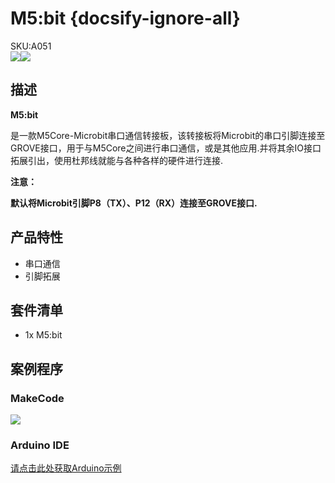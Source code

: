 # M5:bit {docsify-ignore-all}

<div class="badge badge-pill badge-primary product_sku_tag">SKU:A051</div>

<div class="product_pic"><img src="https://m5stack.oss-cn-shenzhen.aliyuncs.com/image/m5-docs_homepage/unit/unit_m5bit_01.webp"><img src="assets/img/product_pics/unit/m5bit/unit_m5bit_02.webp"></div>

## 描述

**M5:bit**

是一款M5Core-Microbit串口通信转接板，该转接板将Microbit的串口引脚连接至GROVE接口，用于与M5Core之间进行串口通信，或是其他应用.并将其余IO接口拓展引出，使用杜邦线就能与各种各样的硬件进行连接.

**注意：**

**默认将Microbit引脚P8（TX）、P12（RX）连接至GROVE接口.** 

## 产品特性

-  串口通信
-  引脚拓展

## 套件清单

-  1x M5:bit

## 案例程序

### MakeCode

<img src="assets/img/product_pics/unit/m5bit/m5bit.webp">

### Arduino IDE

[请点击此处获取Arduino示例](https://github.com/m5stack/M5-ProductExampleCodes/tree/master/Unit/M5Bit/Arduino/M5BIT)

<script>

   var purchase_link = 'https://m5stack.com/collections/m5-unit/products/m5-bit-iot-classroom-development-board';


   anchor_search(purchase_link);
   scrollFunc();

</script>
